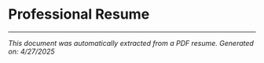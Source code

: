 # Professional Resume

---

*This document was automatically extracted from a PDF resume.*
*Generated on: 4/27/2025*
